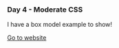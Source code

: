 ### Day 4 - Moderate CSS

I have a box model example to show!

[Go to website](http://yeramirez.github.io/dws1/Day-4/intro-to-css.html)
